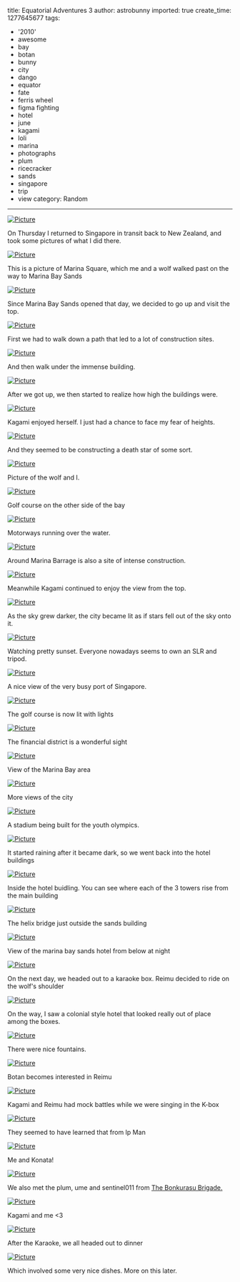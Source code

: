 title: Equatorial Adventures 3
author: astrobunny
imported: true
create_time: 1277645677
tags:
- '2010'
- awesome
- bay
- botan
- bunny
- city
- dango
- equator
- fate
- ferris wheel
- figma fighting
- hotel
- june
- kagami
- loli
- marina
- photographs
- plum
- ricecracker
- sands
- singapore
- trip
- view
category: Random
---
 [![](wp-uploads/2010/06/wpid-sml_DSC_0048-500x332.jpg "Picture")](/images/wp-uploads/2010/06/wpid-sml_DSC_0048.jpg)  
  
On Thursday I returned to Singapore in transit back to New Zealand, and took some pictures of what I did there.  
<!--more-->  
 [![](wp-uploads/2010/06/wpid-sml_DSC_0066-500x332.jpg "Picture")](/images/wp-uploads/2010/06/wpid-sml_DSC_0066.jpg)  
  
This is a picture of Marina Square, which me and a wolf walked past on the way to Marina Bay Sands  
  
 [![](wp-uploads/2010/06/wpid-sml_DSC_0071-500x332.jpg "Picture")](/images/wp-uploads/2010/06/wpid-sml_DSC_0071.jpg)  
  
Since Marina Bay Sands opened that day, we decided to go up and visit the top.  
  
 [![](wp-uploads/2010/06/wpid-sml_DSC_0073-500x332.jpg "Picture")](/images/wp-uploads/2010/06/wpid-sml_DSC_0073.jpg)  
  
First we had to walk down a path that led to a lot of construction sites.  
  
 [![](wp-uploads/2010/06/wpid-sml_DSC_0086-500x332.jpg "Picture")](/images/wp-uploads/2010/06/wpid-sml_DSC_0086.jpg)  
  
And then walk under the immense building.  
  
 [![](wp-uploads/2010/06/wpid-sml_DSC_0098-500x332.jpg "Picture")](/images/wp-uploads/2010/06/wpid-sml_DSC_0098.jpg)  
  
After we got up, we then started to realize how high the buildings were.  
  
 [![](wp-uploads/2010/06/wpid-sml_DSC_0103-500x332.jpg "Picture")](/images/wp-uploads/2010/06/wpid-sml_DSC_0103.jpg)  
  
Kagami enjoyed herself. I just had a chance to face my fear of heights.  
  
 [![](wp-uploads/2010/06/wpid-sml_DSC_0107-500x332.jpg "Picture")](/images/wp-uploads/2010/06/wpid-sml_DSC_0107.jpg)  
  
And they seemed to be constructing a death star of some sort.  
  
 [![](wp-uploads/2010/06/wpid-sml_DSC_0133-500x332.jpg "Picture")](/images/wp-uploads/2010/06/wpid-sml_DSC_0133.jpg)  
  
Picture of the wolf and I.  
  
 [![](wp-uploads/2010/06/wpid-sml_DSC_0140-500x332.jpg "Picture")](/images/wp-uploads/2010/06/wpid-sml_DSC_0140.jpg)  
  
Golf course on the other side of the bay  
  
 [![](wp-uploads/2010/06/wpid-sml_DSC_0142-500x332.jpg "Picture")](/images/wp-uploads/2010/06/wpid-sml_DSC_0142.jpg)  
  
Motorways running over the water.  
  
 [![](wp-uploads/2010/06/wpid-sml_DSC_0147-500x332.jpg "Picture")](/images/wp-uploads/2010/06/wpid-sml_DSC_0147.jpg)  
  
Around Marina Barrage is also a site of intense construction.  
  
 [![](wp-uploads/2010/06/wpid-sml_DSC_0210-500x332.jpg "Picture")](/images/wp-uploads/2010/06/wpid-sml_DSC_0210.jpg)  
  
Meanwhile Kagami continued to enjoy the view from the top.  
  
 [![](wp-uploads/2010/06/wpid-sml_DSC_0224-500x332.jpg "Picture")](/images/wp-uploads/2010/06/wpid-sml_DSC_0224.jpg)  
  
As the sky grew darker, the city became lit as if stars fell out of the sky onto it.  
  
 [![](wp-uploads/2010/06/wpid-sml_DSC_0229-500x332.jpg "Picture")](/images/wp-uploads/2010/06/wpid-sml_DSC_0229.jpg)  
  
Watching pretty sunset. Everyone nowadays seems to own an SLR and tripod.  
  
 [![](wp-uploads/2010/06/wpid-sml_DSC_0241-500x332.jpg "Picture")](/images/wp-uploads/2010/06/wpid-sml_DSC_0241.jpg)  
  
A nice view of the very busy port of Singapore.  
  
 [![](wp-uploads/2010/06/wpid-sml_DSC_0247-500x332.jpg "Picture")](/images/wp-uploads/2010/06/wpid-sml_DSC_0247.jpg)  
  
The golf course is now lit with lights  
  
 [![](wp-uploads/2010/06/wpid-sml_DSC_0264-500x332.jpg "Picture")](/images/wp-uploads/2010/06/wpid-sml_DSC_0264.jpg)  
  
The financial district is a wonderful sight  
  
 [![](wp-uploads/2010/06/wpid-sml_DSC_0278-500x332.jpg "Picture")](/images/wp-uploads/2010/06/wpid-sml_DSC_0278.jpg)  
  
View of the Marina Bay area  
  
 [![](wp-uploads/2010/06/wpid-sml_DSC_0279-500x332.jpg "Picture")](/images/wp-uploads/2010/06/wpid-sml_DSC_0279.jpg)  
  
More views of the city  
  
 [![](wp-uploads/2010/06/wpid-sml_DSC_0281-500x332.jpg "Picture")](/images/wp-uploads/2010/06/wpid-sml_DSC_0281.jpg)  
  
A stadium being built for the youth olympics.  
  
 [![](wp-uploads/2010/06/wpid-sml_DSC_0298-500x332.jpg "Picture")](/images/wp-uploads/2010/06/wpid-sml_DSC_0298.jpg)  
  
It started raining after it became dark, so we went back into the hotel buildings  
  
 [![](wp-uploads/2010/06/wpid-sml_DSC_0304-500x332.jpg "Picture")](/images/wp-uploads/2010/06/wpid-sml_DSC_0304.jpg)  
  
Inside the hotel buidling. You can see where each of the 3 towers rise from the main building  
  
 [![](wp-uploads/2010/06/wpid-sml_DSC_03431-500x332.jpg "Picture")](/images/wp-uploads/2010/06/wpid-sml_DSC_03431.jpg)  
  
The helix bridge just outside the sands building  
  
 [![](wp-uploads/2010/06/wpid-sml_DSC_0347-500x332.jpg "Picture")](/images/wp-uploads/2010/06/wpid-sml_DSC_0347.jpg)  
  
View of the marina bay sands hotel from below at night  
  
 [![](wp-uploads/2010/06/wpid-sml_DSC_0362-500x332.jpg "Picture")](/images/wp-uploads/2010/06/wpid-sml_DSC_0362.jpg)  
  
On the next day, we headed out to a karaoke box. Reimu decided to ride on the wolf's shoulder  
  
 [![](wp-uploads/2010/06/wpid-sml_DSC_0367-8-500x332.jpg "Picture")](/images/wp-uploads/2010/06/wpid-sml_DSC_0367-8.jpg)  
  
On the way, I saw a colonial style hotel that looked really out of place among the boxes.  
  
 [![](wp-uploads/2010/06/wpid-sml_DSC_03801-500x332.jpg "Picture")](/images/wp-uploads/2010/06/wpid-sml_DSC_03801.jpg)  
  
There were nice fountains.  
  
 [![](wp-uploads/2010/06/wpid-sml_DSC_0386-500x332.jpg "Picture")](/images/wp-uploads/2010/06/wpid-sml_DSC_0386.jpg)  
  
Botan becomes interested in Reimu  
  
 [![](wp-uploads/2010/06/wpid-sml_DSC_0415-500x332.jpg "Picture")](/images/wp-uploads/2010/06/wpid-sml_DSC_0415.jpg)  
  
Kagami and Reimu had mock battles while we were singing in the K-box  
  
 [![](wp-uploads/2010/06/wpid-sml_DSC_0417-55-500x332.jpg "Picture")](/images/wp-uploads/2010/06/wpid-sml_DSC_0417-55.jpg)  
  
They seemed to have learned that from Ip Man  
  
 [![](wp-uploads/2010/06/wpid-sml_DSC_0424-60-500x332.jpg "Picture")](/images/wp-uploads/2010/06/wpid-sml_DSC_0424-60.jpg)  
  
Me and Konata!  
  
 [![](wp-uploads/2010/06/wpid-sml_DSC_0425-500x332.jpg "Picture")](/images/wp-uploads/2010/06/wpid-sml_DSC_0425.jpg)  
  
We also met the plum, ume and sentinel011 from [The Bonkurasu Brigade.](http://bonkurasu.animeblogger.net/)  
  
 [![](wp-uploads/2010/06/wpid-sml_DSC_04331-500x752.jpg "Picture")](/images/wp-uploads/2010/06/wpid-sml_DSC_04331.jpg)  
  
Kagami and me \<3  
  
 [![](wp-uploads/2010/06/wpid-sml_DSC_0469-500x332.jpg "Picture")](/images/wp-uploads/2010/06/wpid-sml_DSC_0469.jpg)  
  
After the Karaoke, we all headed out to dinner  
  
 [![](wp-uploads/2010/06/wpid-sml_DSC_0057-500x332.jpg "Picture")](/images/wp-uploads/2010/06/wpid-sml_DSC_0057.jpg)  
  
Which involved some very nice dishes. More on this later.